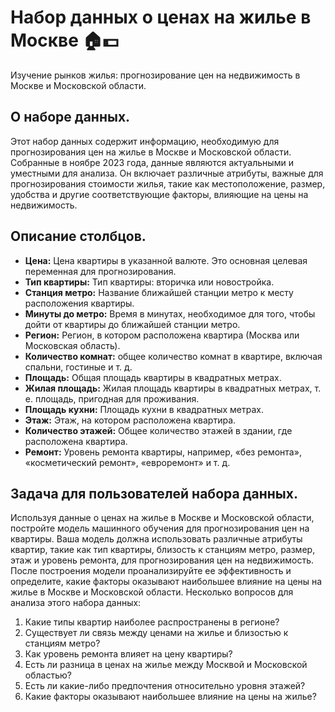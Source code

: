 # Набор данных о ценах на жилье в Москве 🏠💵
Изучение рынков жилья: прогнозирование цен на недвижимость в Москве и Московской области.

## О наборе данных.
Этот набор данных содержит информацию, необходимую для прогнозирования цен на жилье в Москве и Московской области. Собранные в ноябре 2023 года, данные являются актуальными и уместными для анализа. Он включает различные атрибуты, важные для прогнозирования стоимости жилья, такие как местоположение, размер, удобства и другие соответствующие факторы, влияющие на цены на недвижимость.

## Описание столбцов.
  * **Цена:** Цена квартиры в указанной валюте. Это основная целевая переменная для прогнозирования.
  * **Тип квартиры:** Тип квартиры: вторичка или новостройка.
  * **Станция метро:** Название ближайшей станции метро к месту расположения квартиры.
  * **Минуты до метро:** Время в минутах, необходимое для того, чтобы дойти от квартиры до ближайшей станции метро.
  * **Регион:** Регион, в котором расположена квартира (Москва или Московская область).
  * **Количество комнат:** общее количество комнат в квартире, включая спальни, гостиные и т. д.
  * **Площадь:** Общая площадь квартиры в квадратных метрах.
  * **Жилая площадь:** Жилая площадь квартиры в квадратных метрах, т. е. площадь, пригодная для проживания.
  * **Площадь кухни:** Площадь кухни в квадратных метрах.
  * **Этаж:** Этаж, на котором расположена квартира.
  * **Количество этажей:** Общее количество этажей в здании, где расположена квартира.
  * **Ремонт:** Уровень ремонта квартиры, например, «без ремонта», «косметический ремонт», «евроремонт» и т. д.

## Задача для пользователей набора данных.
Используя данные о ценах на жилье в Москве и Московской области, постройте модель машинного обучения для прогнозирования цен на квартиры. Ваша модель должна использовать различные атрибуты квартир, такие как тип квартиры, близость к станциям метро, ​​размер, этаж и уровень ремонта, для прогнозирования цен на недвижимость. После построения модели проанализируйте ее эффективность и определите, какие факторы оказывают наибольшее влияние на цены на жилье в Москве и Московской области.
Несколько вопросов для анализа этого набора данных:
1. Какие типы квартир наиболее распространены в регионе?
2. Существует ли связь между ценами на жилье и близостью к станциям метро?
3. Как уровень ремонта влияет на цену квартиры?
4. Есть ли разница в ценах на жилье между Москвой и Московской областью?
5. Есть ли какие-либо предпочтения относительно уровня этажей?
6. Какие факторы оказывают наибольшее влияние на цены на жилье?
